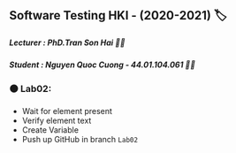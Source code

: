 ## Software Testing HKI - (2020-2021) :label:
##### Lecturer : PhD.Tran Son Hai :man_teacher:
##### Student : Nguyen Quoc Cuong - 44.01.104.061 :man_student:

### :black_circle:  Lab02: 
*	Wait for element present
*	Verify element text
*	Create Variable
*	Push up GitHub in branch `Lab02` 
